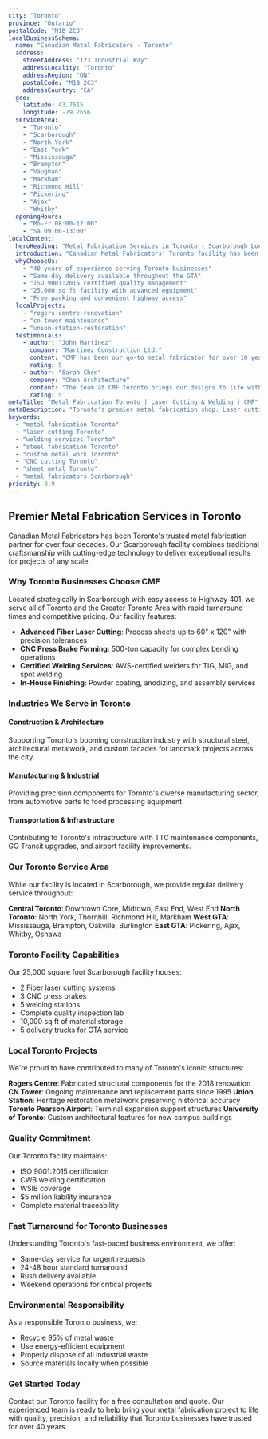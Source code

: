 ```yaml
---
city: "Toronto"
province: "Ontario"
postalCode: "M1B 2C3"
localBusinessSchema:
  name: "Canadian Metal Fabricators - Toronto"
  address:
    streetAddress: "123 Industrial Way"
    addressLocality: "Toronto"
    addressRegion: "ON"
    postalCode: "M1B 2C3"
    addressCountry: "CA"
  geo:
    latitude: 43.7615
    longitude: -79.2656
  serviceArea:
    - "Toronto"
    - "Scarborough"
    - "North York"
    - "East York"
    - "Mississauga"
    - "Brampton"
    - "Vaughan"
    - "Markham"
    - "Richmond Hill"
    - "Pickering"
    - "Ajax"
    - "Whitby"
  openingHours:
    - "Mo-Fr 08:00-17:00"
    - "Sa 09:00-13:00"
localContent:
  heroHeading: "Metal Fabrication Services in Toronto - Scarborough Location"
  introduction: "Canadian Metal Fabricators' Toronto facility has been serving Scarborough and the Greater Toronto Area since 1985. Our 25,000 square foot facility features state-of-the-art laser cutting, CNC bending, and welding equipment operated by 35 skilled professionals."
  whyChooseUs:
    - "40 years of experience serving Toronto businesses"
    - "Same-day delivery available throughout the GTA"
    - "ISO 9001:2015 certified quality management"
    - "25,000 sq ft facility with advanced equipment"
    - "Free parking and convenient highway access"
  localProjects:
    - "rogers-centre-renovation"
    - "cn-tower-maintenance"
    - "union-station-restoration"
  testimonials:
    - author: "John Martinez"
      company: "Martinez Construction Ltd."
      content: "CMF has been our go-to metal fabricator for over 10 years. Their quality is exceptional and they always deliver on time."
      rating: 5
    - author: "Sarah Chen"
      company: "Chen Architecture"
      content: "The team at CMF Toronto brings our designs to life with precision and care. Their attention to detail is outstanding."
      rating: 5
metaTitle: "Metal Fabrication Toronto | Laser Cutting & Welding | CMF"
metaDescription: "Toronto's premier metal fabrication shop. Laser cutting, welding, CNC bending. 40+ years experience. Same-day service. Call (416) 555-0123."
keywords:
  - "metal fabrication Toronto"
  - "laser cutting Toronto"
  - "welding services Toronto"
  - "steel fabrication Toronto"
  - "custom metal work Toronto"
  - "CNC cutting Toronto"
  - "sheet metal Toronto"
  - "metal fabricators Scarborough"
priority: 0.9
---
```


## Premier Metal Fabrication Services in Toronto

Canadian Metal Fabricators has been Toronto's trusted metal fabrication partner for over four decades. Our Scarborough facility combines traditional craftsmanship with cutting-edge technology to deliver exceptional results for projects of any scale.

### Why Toronto Businesses Choose CMF

Located strategically in Scarborough with easy access to Highway 401, we serve all of Toronto and the Greater Toronto Area with rapid turnaround times and competitive pricing. Our facility features:

- **Advanced Fiber Laser Cutting**: Process sheets up to 60" x 120" with precision tolerances
- **CNC Press Brake Forming**: 500-ton capacity for complex bending operations
- **Certified Welding Services**: AWS-certified welders for TIG, MIG, and spot welding
- **In-House Finishing**: Powder coating, anodizing, and assembly services

### Industries We Serve in Toronto

#### Construction & Architecture
Supporting Toronto's booming construction industry with structural steel, architectural metalwork, and custom facades for landmark projects across the city.

#### Manufacturing & Industrial
Providing precision components for Toronto's diverse manufacturing sector, from automotive parts to food processing equipment.

#### Transportation & Infrastructure
Contributing to Toronto's infrastructure with TTC maintenance components, GO Transit upgrades, and airport facility improvements.

### Our Toronto Service Area

While our facility is located in Scarborough, we provide regular delivery service throughout:

**Central Toronto**: Downtown Core, Midtown, East End, West End
**North Toronto**: North York, Thornhill, Richmond Hill, Markham
**West GTA**: Mississauga, Brampton, Oakville, Burlington
**East GTA**: Pickering, Ajax, Whitby, Oshawa

### Toronto Facility Capabilities

Our 25,000 square foot Scarborough facility houses:

- 2 Fiber laser cutting systems
- 3 CNC press brakes
- 5 welding stations
- Complete quality inspection lab
- 10,000 sq ft of material storage
- 5 delivery trucks for GTA service

### Local Toronto Projects

We're proud to have contributed to many of Toronto's iconic structures:

**Rogers Centre**: Fabricated structural components for the 2018 renovation
**CN Tower**: Ongoing maintenance and replacement parts since 1995
**Union Station**: Heritage restoration metalwork preserving historical accuracy
**Toronto Pearson Airport**: Terminal expansion support structures
**University of Toronto**: Custom architectural features for new campus buildings

### Quality Commitment

Our Toronto facility maintains:
- ISO 9001:2015 certification
- CWB welding certification
- WSIB coverage
- $5 million liability insurance
- Complete material traceability

### Fast Turnaround for Toronto Businesses

Understanding Toronto's fast-paced business environment, we offer:
- Same-day service for urgent requests
- 24-48 hour standard turnaround
- Rush delivery available
- Weekend operations for critical projects

### Environmental Responsibility

As a responsible Toronto business, we:
- Recycle 95% of metal waste
- Use energy-efficient equipment
- Properly dispose of all industrial waste
- Source materials locally when possible

### Get Started Today

Contact our Toronto facility for a free consultation and quote. Our experienced team is ready to help bring your metal fabrication project to life with quality, precision, and reliability that Toronto businesses have trusted for over 40 years.